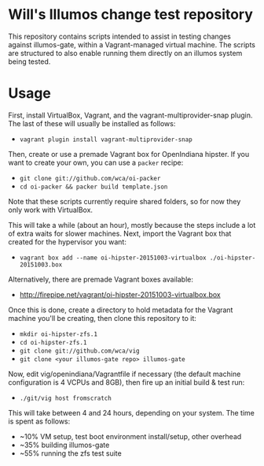 # Will's Illumos change test repository

This repository contains scripts intended to assist in testing changes
against illumos-gate, within a Vagrant-managed virtual machine.  The scripts
are structured to also enable running them directly on an illumos system
being tested.

# Usage

First, install VirtualBox, Vagrant, and the vagrant-multiprovider-snap
plugin.  The last of these will usually be installed as follows:

* `vagrant plugin install vagrant-multiprovider-snap`

Then, create or use a premade Vagrant box for OpenIndiana hipster.  If you
want to create your own, you can use a `packer` recipe:

* `git clone git://github.com/wca/oi-packer`
* `cd oi-packer && packer build template.json`

Note that these scripts currently require shared folders, so for now they
only work with VirtualBox.

This will take a while (about an hour), mostly because the steps include a
lot of extra waits for slower machines.  Next, import the Vagrant box that
created for the hypervisor you want:

* `vagrant box add --name oi-hipster-20151003-virtualbox
  ./oi-hipster-20151003.box`

Alternatively, there are premade Vagrant boxes available:

* http://firepipe.net/vagrant/oi-hipster-20151003-virtualbox.box

Once this is done, create a directory to hold metadata for the Vagrant
machine you'll be creating, then clone this repository to it:

* `mkdir oi-hipster-zfs.1`
* `cd oi-hipster-zfs.1`
* `git clone git://github.com/wca/vig`
* `git clone <your illumos-gate repo> illumos-gate`

Now, edit vig/openindiana/Vagrantfile if necessary (the default machine
configuration is 4 VCPUs and 8GB), then fire up an initial build & test run:

* `./git/vig host fromscratch`

This will take between 4 and 24 hours, depending on your system.  The time
is spent as follows:

* ~10% VM setup, test boot environment install/setup, other overhead
* ~35% building illumos-gate
* ~55% running the zfs test suite
